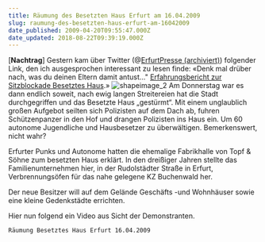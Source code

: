 ```yaml
---
title: Räumung des Besetzten Haus Erfurt am 16.04.2009
slug: raumung-des-besetzten-haus-erfurt-am-16042009
date_published: 2009-04-20T09:55:47.000Z
date_updated: 2018-08-22T09:39:19.000Z
---
```


[**Nachtrag**] Gestern kam über Twitter (@[ErfurtPresse (archiviert)](http://web.archive.org/web/20090423123500/http://twitter.com:80/ErfurtPresse)) folgender Link, den ich ausgesprochen interessant zu lesen finde: «Denk mal drüber nach, was du deinen Eltern damit antust..." [Erfahrungsbericht zur Sitzblockade Besetztes Haus](http://www.lahnix.de/blog/2009/04/19/denk-mal-druber-nach-was-du-deinen-eltern-damit-antust/).»
![shapeimage_2](//picdump.thafaker.de/2009/04/shapeimage_2.png)
Am Donnerstag war es dann endlich soweit, nach ewig langen Streitereien hat die Stadt durchgegriffen und das Besetzte Haus „gestürmt“. Mit einem unglaublich großen Aufgebot seilten sich Polizisten auf dem Dach ab, fuhren Schützenpanzer in den Hof und drangen Polizisten ins Haus ein. Um 60 autonome Jugendliche und Hausbesetzer zu überwältigen. Bemerkenswert, nicht wahr?

Erfurter Punks und Autonome hatten die ehemalige Fabrikhalle von Topf & Söhne zum besetzten Haus erklärt. In den dreißiger Jahren stellte das Familienunternehmen hier, in der Rudolstädter Straße in Erfurt, Verbrennungsöfen für das nahe gelegene KZ Buchenwald her.

Der neue Besitzer will auf dem Gelände Geschäfts -und Wohnhäuser sowie eine kleine Gedenkstädte errichten.

Hier nun folgend ein Video aus Sicht der Demonstranten.

`Räumung Besetztes Haus Erfurt 16.04.2009`
